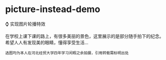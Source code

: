 # picture-instead-demo

⌚️  实现图片轮播特效 

在学校上课下课的路上，有很多美丽的景色，这里展示的是部分随手拍下的纪念。
希望人人有发现美的眼睛，懂得享受生活...

```选图均为本人在河北经贸大学四年学习闲暇之余拍摄，引用转载需标明出处```
